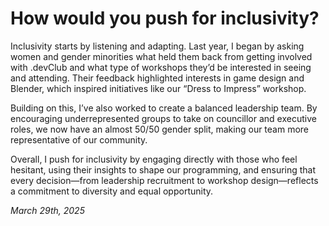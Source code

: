 # How would you push for inclusivity?
Inclusivity starts by listening and adapting. Last year, I began by asking women and gender minorities what held them back from getting involved with .devClub and what type of workshops they’d be interested in seeing and attending. Their feedback highlighted interests in game design and Blender, which inspired initiatives like our “Dress to Impress” workshop.

Building on this, I’ve also worked to create a balanced leadership team. By encouraging underrepresented groups to take on councillor and executive roles, we now have an almost 50/50 gender split, making our team more representative of our community.

Overall, I push for inclusivity by engaging directly with those who feel hesitant, using their insights to shape our programming, and ensuring that every decision—from leadership recruitment to workshop design—reflects a commitment to diversity and equal opportunity.

*March 29th, 2025*
